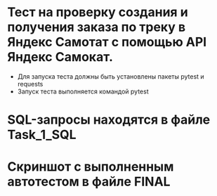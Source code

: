 # Тест на проверку создания и получения заказа по треку в Яндекс Самотат с помощью API Яндекс Самокат.
- Для запуска теста должны быть установлены пакеты pytest и requests
- Запуск теста выполняется командой pytest

# SQL-запросы находятся в файле Task_1_SQL
# Скриншот с выполненным автотестом в файле FINAL
